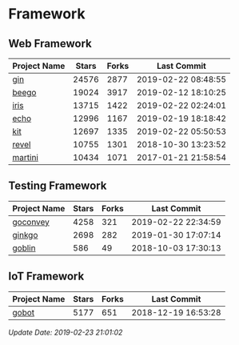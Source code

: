 # Framework

## Web Framework

| Project Name | Stars | Forks | Last Commit |
| ------------ | ----- | ----- | ----------- |
| [gin](https://github.com/gin-gonic/gin) | 24576 | 2877 | 2019-02-22 08:48:55 |
| [beego](https://github.com/astaxie/beego) | 19024 | 3917 | 2019-02-12 18:10:25 |
| [iris](https://github.com/kataras/iris) | 13715 | 1422 | 2019-02-22 02:24:01 |
| [echo](https://github.com/labstack/echo) | 12996 | 1167 | 2019-02-19 18:18:42 |
| [kit](https://github.com/go-kit/kit) | 12697 | 1335 | 2019-02-22 05:50:53 |
| [revel](https://github.com/revel/revel) | 10755 | 1301 | 2018-10-30 13:23:52 |
| [martini](https://github.com/go-martini/martini) | 10434 | 1071 | 2017-01-21 21:58:54 |

## Testing Framework

| Project Name | Stars | Forks | Last Commit |
| ------------ | ----- | ----- | ----------- |
| [goconvey](https://github.com/smartystreets/goconvey) | 4258 | 321 | 2019-02-22 22:34:59 |
| [ginkgo](https://github.com/onsi/ginkgo) | 2698 | 282 | 2019-01-30 17:07:14 |
| [goblin](https://github.com/franela/goblin) | 586 | 49 | 2018-10-03 17:30:13 |

## IoT Framework

| Project Name | Stars | Forks | Last Commit |
| ------------ | ----- | ----- | ----------- |
| [gobot](https://github.com/hybridgroup/gobot) | 5177 | 651 | 2018-12-19 16:53:28 |

*Update Date: 2019-02-23 21:01:02*